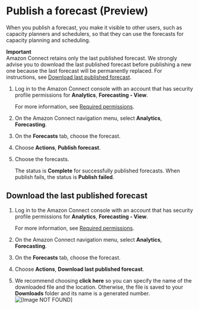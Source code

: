 # Publish a forecast \(Preview\)<a name="publish-forecast"></a>

When you publish a forecast, you make it visible to other users, such as capacity planners and schedulers, so that they can use the forecasts for capacity planning and scheduling\.

**Important**  
Amazon Connect retains only the last published forecast\. We strongly advise you to download the last published forecast before publishing a new one because the last forecast will be permanently replaced\. For instructions, see [Download last published forecast](#download-last-publish-forecast)\.

1. Log in to the Amazon Connect console with an account that has security profile permissions for **Analytics**, **Forecasting \- View**\. 

   For more information, see [Required permissions](required-optimization-permissions.md)\. 

1. On the Amazon Connect navigation menu, select **Analytics**, **Forecasting**\.

1. On the **Forecasts** tab, choose the forecast\. 

1. Choose **Actions**, **Publish forecast**\.

1. Choose the forecasts\.

   The status is **Complete** for successfully published forecasts\. When publish fails, the status is **Publish failed**\.

## Download the last published forecast<a name="download-last-publish-forecast"></a>

1. Log in to the Amazon Connect console with an account that has security profile permissions for **Analytics**, **Forecasting \- View**\. 

   For more information, see [Required permissions](required-optimization-permissions.md)\. 

1. On the Amazon Connect navigation menu, select **Analytics**, **Forecasting**\.

1. On the **Forecasts** tab, choose the forecast\. 

1. Choose **Actions**, **Download last published forecast**\.

1. We recommend choosing **click here** so you can specify the name of the downloaded file and the location\. Otherwise, the file is saved to your **Downloads** folder and its name is a generated number\.  
![\[Image NOT FOUND\]](http://docs.aws.amazon.com/connect/latest/adminguide/images/wfm-forecasting-download-last-published-click-here.png)